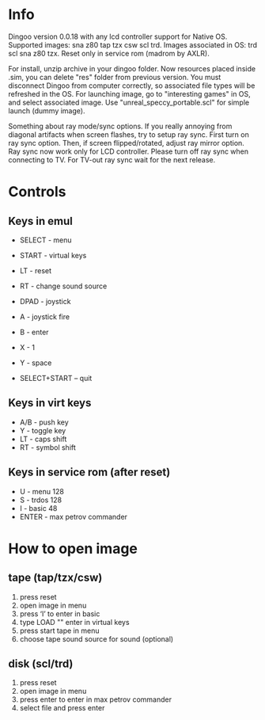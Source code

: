 # Info #
Dingoo version 0.0.18 with any lcd controller support for Native OS.
Supported images: sna z80 tap tzx csw scl trd.
Images associated in OS: trd scl sna z80 tzx.
Reset only in service rom (madrom by AXLR).

For install, unzip archive in your dingoo folder.
Now resources placed inside .sim, you can delete "res" folder from previous version.
You must disconnect Dingoo from computer correctly, so associated file types will be refreshed in the OS.
For launching image, go to "interesting games" in OS, and select associated image.
Use "unreal\_speccy\_portable.scl" for simple launch (dummy image).

Something about ray mode/sync options.
If you really annoying from diagonal artifacts when screen flashes, try to setup ray sync.
First turn on ray sync option. Then, if screen flipped/rotated, adjust ray mirror option.
Ray sync now work only for LCD controller. Please turn off ray sync when connecting to TV.
For TV-out ray sync wait for the next release.

# Controls #
## Keys in emul ##
  * SELECT    - menu
  * START     - virtual keys
  * LT        - reset
  * RT        - change sound source
  * DPAD      - joystick
  * A         - joystick fire
  * B         - enter
  * X         - 1
  * Y         - space

  * SELECT+START – quit

## Keys in virt keys ##
  * A/B       - push key
  * Y         - toggle key
  * LT        - caps shift
  * RT        - symbol shift

## Keys in service rom (after reset) ##
  * U        - menu 128
  * S        - trdos 128
  * I        - basic 48
  * ENTER    - max petrov commander

# How to open image #

## tape (tap/tzx/csw) ##
  1. press reset
  1. open image in menu
  1. press ‘I’ to enter in basic
  1. type LOAD "" enter in virtual keys
  1. press start tape in menu
  1. choose tape sound source for sound (optional)

## disk (scl/trd) ##
  1. press reset
  1. open image in menu
  1. press enter to enter in max petrov commander
  1. select file and press enter